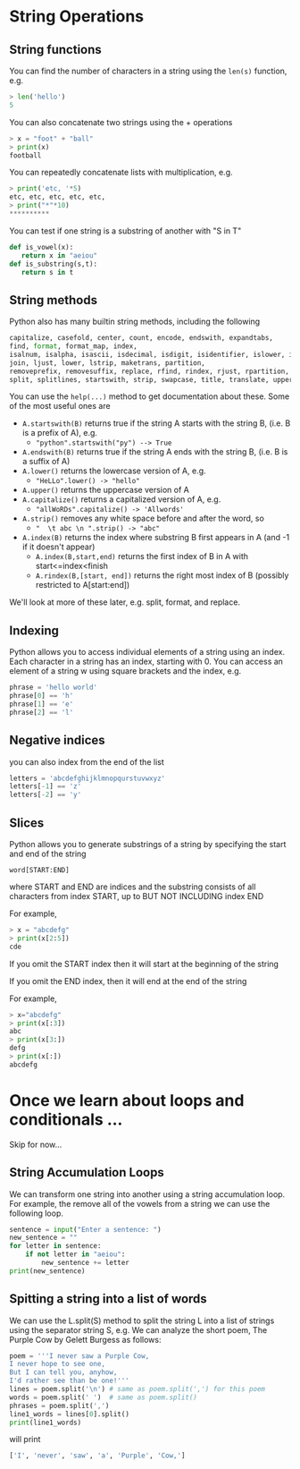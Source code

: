# String Operations

## String functions
You can find the number of characters in a string using the ```len(s)``` function, e.g.
``` python
> len('hello')
5
```
You can also concatenate two strings using the + operations
``` python
> x = "foot" + "ball"
> print(x)
football
```
You can repeatedly concatenate lists with multiplication, e.g.
``` python
> print('etc, '*5)
etc, etc, etc, etc, etc,
> print("*"*10)
**********
```
You can test if one string is a substring of another with "S in T"
``` python
def is_vowel(x):
   return x in "aeiou"
def is_substring(s,t):
   return s in t
```

## String methods
Python also has many builtin string methods, including the following
``` python
capitalize, casefold, center, count, encode, endswith, expandtabs, 
find, format, format_map, index, 
isalnum, isalpha, isascii, isdecimal, isdigit, isidentifier, islower, isnumeric, isprintable, isspace, istitle, isupper, 
join, ljust, lower, lstrip, maketrans, partition, 
removeprefix, removesuffix, replace, rfind, rindex, rjust, rpartition, rsplit, rstrip, 
split, splitlines, startswith, strip, swapcase, title, translate, upper, zfill
```
You can use the ```help(...)``` method to get documentation about these. Some of the most useful ones are
* ```A.startswith(B)```  returns true if the string A starts with the string B, (i.e. B is a prefix of A), e.g.
    * ``` "python".startswith("py") --> True ```
* ```A.endswith(B)``` returns true if the string A ends with the string B, (i.e. B is a suffix of A)
* ```A.lower()``` returns the lowercase version of A, e.g. 
    * ``` "HeLLo".lower() -> "hello" ```
* ```A.upper()``` returns the uppercase version of A
* ```A.capitalize()``` returns a capitalized version of A, e.g. 
   *  ``` "allWoRDs".capitalize() -> 'Allwords' ```
* ```A.strip()``` removes any white space before and after the word, so 
   *  ``` "  \t abc \n ".strip() -> "abc" ```
* ```A.index(B)``` returns the index where substring B first appears in A (and -1 if it doesn't appear)
   *  ```A.index(B,start,end)``` returns the first index of B in A with start<=index<finish
   *  ```A.rindex(B,[start, end])``` returns the right most index of B (possibly restricted to A[start:end])

We'll look at more of these later, e.g. split, format, and replace.

## Indexing
Python allows you to access individual elements of a string using an index.
Each character in a string has an index, starting with 0.
You can access an element of a string w using square brackets and the index, e.g.
``` python
phrase = 'hello world'
phrase[0] == 'h'
phrase[1] == 'e'
phrase[2] == 'l'
```


## Negative indices
you can also index from the end of the list
``` python
letters = 'abcdefghijklmnopqurstuvwxyz'
letters[-1] == 'z'
letters[-2] == 'y'
```

## Slices
Python allows you to generate substrings of a string by specifying the start and end of the string
```
word[START:END]
```
where START and END are indices and the substring consists of all characters from index START, up to BUT NOT INCLUDING index END

For example,
``` python
> x = "abcdefg"
> print(x[2:5])
cde
```
If you omit the START index then it will start at the beginning of the string

If you omit the END index, then it will end at the end of the string

For example,
``` python
> x="abcdefg"
> print(x[:3])
abc
> print(x[3:])
defg
> print(x[:])
abcdefg
```


# Once we learn about loops and conditionals ...
Skip for now...

## String Accumulation Loops
We can transform one string into another using a string accumulation loop.
For example, the remove all of the vowels from a string we can use the following loop.
``` python
sentence = input("Enter a sentence: ")
new_sentence = ""
for letter in sentence:
    if not letter in "aeiou":
        new_sentence += letter
print(new_sentence)
```

## Spitting a string into a list of words
We can use the L.split(S) method to split the string L into a list of strings using the separator string S, e.g.
We can analyze the short poem, The Purple Cow by Gelett Burgess as follows:
``` python
poem = '''I never saw a Purple Cow,
I never hope to see one,
But I can tell you, anyhow,
I'd rather see than be one!'''
lines = poem.split('\n') # same as poem.split(',') for this poem
words = poem.split(' ')  # same as poem.split()
phrases = poem.split(',')
line1_words = lines[0].split()
print(line1_words)
```
will print
``` python 
['I', 'never', 'saw', 'a', 'Purple', 'Cow,']
```
